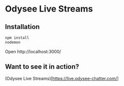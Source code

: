 # Odysee Live Streams

## Installation

```javascript
npm install
nodemon
```
Open http://localhost:3000/

## Want to see it in action?
(Odysee Live Streams)[https://live.odysee-chatter.com/]